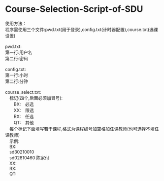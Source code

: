 # Course-Selection-Script-of-SDU
使用方法：<br>
程序需使用三个文件:pwd.txt(用于登录),config.txt(计时器配置),course.txt(选课设置)<br>
<br>
pwd.txt:<br>
第一行:用户名<br>
第二行:密码<br>
<br>
config.txt:<br>
第一行:小时<br>
第二行:分钟<br>
<br>
course_select.txt:<br>
&emsp;标记(四个,后面必须加冒号):<br>
&emsp;&emsp;BX:&emsp;必选<br>
&emsp;&emsp;XX:&emsp;限选<br>
&emsp;&emsp;RX:&emsp;任选<br>
&emsp;&emsp;QT:&emsp;其他<br>
&emsp;每个标记下面填写若干课程,格式为课程编号加空格加任课教师(也可选择不填任课教师)<br>
&emsp;示例:<br>
&emsp;BX:<br>
&emsp;sd30210010<br>
&emsp;sd02810460 陈家付<br>
&emsp;XX:<br>
&emsp;RX:<br>
&emsp;QT:<br>
